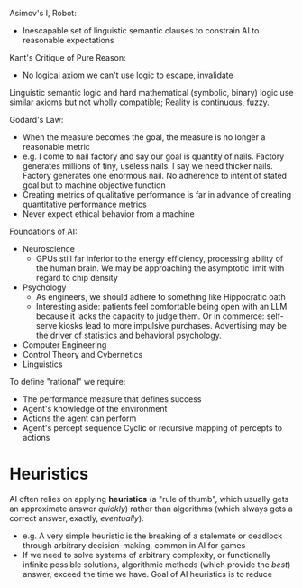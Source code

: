 Asimov's I, Robot:
- Inescapable set of linguistic semantic clauses to constrain AI to reasonable expectations

Kant's Critique of Pure Reason:
- No logical axiom we can't use logic to escape, invalidate

Linguistic semantic logic and hard mathematical (symbolic, binary) logic use similar axioms but not wholly compatible; Reality is continuous, fuzzy. 

Godard's Law:
- When the measure becomes the goal, the measure is no longer a reasonable metric
- e.g. I come to nail factory and say our goal is quantity of nails. Factory generates millions of tiny, useless nails. I say we need thicker nails. Factory generates one enormous nail. No adherence to intent of stated goal but to machine objective function
- Creating metrics of qualitative performance is far in advance of creating quantitative performance metrics
- Never expect ethical behavior from a machine

Foundations of AI:
- Neuroscience
	- GPUs still far inferior to the energy efficiency, processing ability of the human brain. We may be approaching the asymptotic limit with regard to chip density
- Psychology
	- As engineers, we should adhere to something like Hippocratic oath
	- Interesting aside: patients feel comfortable being open with an LLM because it lacks the capacity to judge them. Or in commerce: self-serve kiosks lead to more impulsive purchases. Advertising may be the driver of statistics and behavioral psychology. 
- Computer Engineering
- Control Theory and Cybernetics
- Linguistics

To define "rational" we require:
- The performance measure that defines success
- Agent's knowledge of the environment
- Actions the agent can perform
- Agent's percept sequence
Cyclic or recursive mapping of percepts to actions

# Heuristics
AI often relies on applying **heuristics** (a "rule of thumb", which usually gets an approximate answer *quickly*) rather than algorithms (which always gets a correct answer, exactly, *eventually*).
- e.g. A very simple heuristic is the breaking of a stalemate or deadlock through arbitrary decision-making, common in AI for games
- If we need to solve systems of arbitrary complexity, or functionally infinite possible solutions, algorithmic methods (which provide the *best*) answer, exceed the time we have. Goal of AI heuristics is to reduce 



